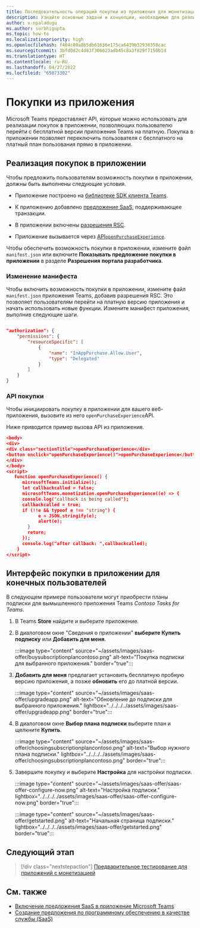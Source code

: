 ```yaml
---
title: Последовательность операций покупки из приложения для монетизации приложений
description: Узнайте основные задачи и концепции, необходимые для реализации покупок в приложении и пробных функций в приложениях Teams.
author: v-npaladugu
ms.author: surbhigupta
ms.topic: how-to
ms.localizationpriority: high
ms.openlocfilehash: f404c80a8b5db61636e175ca6439b32938358cac
ms.sourcegitcommit: 3bfd0d2c4d83f306023adb45c8a3f829f7150b1d
ms.translationtype: HT
ms.contentlocale: ru-RU
ms.lasthandoff: 04/27/2022
ms.locfileid: "65073302"
---
```

# <a name="in-app-purchases"></a>Покупки из приложения

Microsoft Teams предоставляет API, которые можно использовать для реализации покупок в приложении, позволяющих пользователю перейти с бесплатной версии приложения Teams на платную. Покупка в приложении позволяет переключить пользователя с бесплатного на платный план пользования прямо в приложении.

## <a name="implement-in-app-purchases"></a>Реализация покупок в приложении

Чтобы предложить пользователям возможность покупки в приложении, должны быть выполнены следующие условия.

* Приложение построено на [библиотеке SDK клиента Teams](https://github.com/OfficeDev/microsoft-teams-library-js).

* К приложению добавлено [предложение SaaS](~/concepts/deploy-and-publish/appsource/prepare/include-saas-offer.md), поддерживающее транзакции.

* В приложении включены [разрешения RSC](#update-manifest).

* Приложение вызывается через [API`openPurchaseExperience`](#purchase-experience-api).

Чтобы обеспечить возможность покупки в приложении, измените файл `manifest.json` или включите **Показывать предложение покупки в приложении** в разделе **Разрешения** **портала разработчика**.

### <a name="update-manifest"></a>Изменение манифеста

Чтобы включить возможность покупки в приложении, измените файл `manifest.json` приложения Teams, добавив разрешения RSC. Это позволяет пользователям перейти на платную версию приложения и начать использовать новые функции. Измените манифест приложения, выполнив следующие шаги.

```json

"authorization": {
    "permissions": {
        "resourceSpecific": [
            {
                "name": "InAppPurchase.Allow.User",
                "type": "Delegated"
            }
        ]
    }
}
```

### <a name="purchase-experience-api"></a>API покупки

Чтобы инициировать покупку в приложении для вашего веб-приложения, вызовите из него `openPurchaseExperience`API.

Ниже приводится пример вызова API из приложения.

```json
<body> 
<div> 
<div class="sectionTitle">openPurchaseExperience</div> 
<button onclick="openPurchaseExperience()">openPurchaseExperience</button> 
</div> 
</body> 
<script> 
   function openPurchaseExperience() {
      microsoftTeams.initialize();
      let callbackcalled = false;
      microsoftTeams.monetization.openPurchaseExperience((e) => {
      console.log("callback is being called");
      callbackcalled = true;  
      if (!!e && typeof e !== "string") {
            e = JSON.stringify(e);
            alert(e);
        }
        return;
      });
      console.log("after callback: ",callbackcalled);
    } 
</script> 
```

## <a name="end-user-in-app-purchasing-experience"></a>Интерфейс покупки в приложении для конечных пользователей

В следующем примере пользователи могут приобрести планы подписки для вымышленного приложения Teams *Contoso Tasks for Teams*.

1. В Teams **Store** найдите и выберите приложение.

1. В диалоговом окне "Сведения о приложении" **выберите Купить подписку** или **Добавить для меня**.

    :::image type="content" source="~/assets/images/saas-offer/buysubscriptionplancontoso.png" alt-text="Покупка подписки для выбранного приложения." border="true":::

1. **Добавить для меня** предлагает установить бесплатную пробную версию приложения, а позже **обновить** его до платной версии.

    :::image type="content" source="~/assets/images/saas-offer/upgradeapp.png" alt-text="Обновление до подписки для выбранного приложения." lightbox="../../../../assets/images/saas-offer/upgradeapp.png" border="true":::

1. В диалоговом окне **Выбор плана подписки** выберите план и щелкните **Купить**.

    :::image type="content" source="~/assets/images/saas-offer/choosingsubscriptionplancontoso.png" alt-text="Выбор нужного плана подписки." lightbox="../../../../assets/images/saas-offer/choosingsubscriptionplancontoso.png" border="true":::

1. Завершите покупку и выберите **Настройка** для настройки подписки.

    :::image type="content" source="~/assets/images/saas-offer/saas-offer-configure-now.png" alt-text="Настройка подписки." lightbox="../../../../assets/images/saas-offer/saas-offer-configure-now.png" border="true":::

    :::image type="content" source="~/assets/images/saas-offer/getstarted.png" alt-text="Начальная страница подписки." lightbox="../../../../assets/images/saas-offer/getstarted.png" border="true":::

## <a name="next-step"></a>Следующий этап

> [!div class="nextstepaction"]
> [Предварительное тестирование для приложений с монетизацией](~/concepts/deploy-and-publish/appsource/prepare/Test-preview-for-monetized-apps.md)

## <a name="see-also"></a>См. также

* [Включение предложения SaaS в приложение Microsoft Teams](~/concepts/deploy-and-publish/appsource/prepare/include-saas-offer.md)
* [Создание предложения по программному обеспечению в качестве службы (SaaS)](include-saas-offer.md#create-your-saas-offer)
